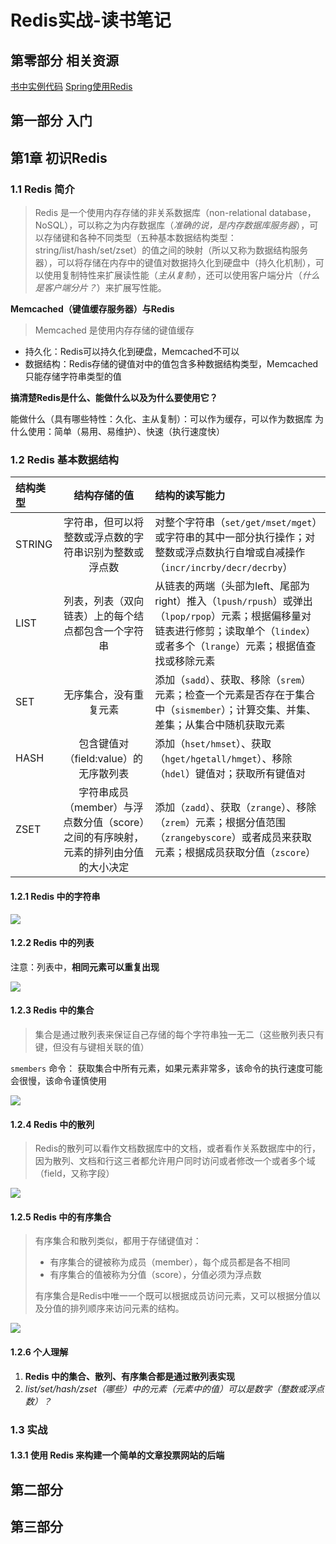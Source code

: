 # Redis实战-读书笔记

## 第零部分 相关资源
[书中实例代码](https://github.com/josiahcarlson/redis-in-action)
[Spring使用Redis](https://spring.io/projects/spring-data-redis)

## 第一部分 入门

## 第1章 初识Redis

### 1.1 Redis 简介 
> Redis 是一个使用内存存储的非关系数据库（non-relational database，NoSQL），可以称之为内存数据库（*准确的说，是内存数据库服务器*），可以存储键和各种不同类型（五种基本数据结构类型：string/list/hash/set/zset）的值之间的映射（所以又称为数据结构服务器），可以将存储在内存中的键值对数据持久化到硬盘中（持久化机制），可以使用复制特性来扩展读性能（*主从复制*），还可以使用客户端分片（*什么是客户端分片？*）来扩展写性能。

**Memcached（键值缓存服务器）与Redis**
> Memcached 是使用内存存储的键值缓存
+ 持久化：Redis可以持久化到硬盘，Memcached不可以
+ 数据结构：Redis存储的键值对中的值包含多种数据结构类型，Memcached只能存储字符串类型的值

**搞清楚Redis是什么、能做什么以及为什么要使用它？**

能做什么（具有哪些特性：久化、主从复制）：可以作为缓存，可以作为数据库
为什么使用：简单（易用、易维护）、快速（执行速度快）

### 1.2 Redis 基本数据结构

结构类型|结构存储的值|结构的读写能力
:---|:--:|:---
STRING|字符串，但可以将整数或浮点数的字符串识别为整数或浮点数|对整个字符串（`set/get/mset/mget`）或字符串的其中一部分执行操作；对整数或浮点数执行自增或自减操作（`incr/incrby/decr/decrby`）
LIST|列表，列表（双向链表）上的每个结点都包含一个字符串|从链表的两端（头部为left、尾部为right）推入（`lpush/rpush`）或弹出（`lpop/rpop`）元素；根据偏移量对链表进行修剪；读取单个（`lindex`）或者多个（`lrange`）元素；根据值查找或移除元素
SET|无序集合，没有重复元素|添加（`sadd`）、获取、移除（`srem`）元素；检查一个元素是否存在于集合中（`sismember`）；计算交集、并集、差集；从集合中随机获取元素
HASH|包含键值对（field:value）的无序散列表|添加（`hset/hmset`）、获取（`hget/hgetall/hmget`）、移除（`hdel`）键值对；获取所有键值对
ZSET|字符串成员（member）与浮点数分值（score）之间的有序映射，元素的排列由分值的大小决定|添加（`zadd`）、获取（`zrange`）、移除（`zrem`）元素；根据分值范围（`zrangebyscore`）或者成员来获取元素；根据成员获取分值（`zscore`）



#### 1.2.1 Redis 中的字符串

![](https://redislabs.com/wp-content/uploads/2019/07/data-structures-_strings.svg)

#### 1.2.2 Redis 中的列表
注意：列表中，**相同元素可以重复出现**

![](https://redislabs.com/wp-content/uploads/2019/07/data-structures-_lists.svg)

#### 1.2.3 Redis 中的集合
> 集合是通过散列表来保证自己存储的每个字符串独一无二（这些散列表只有键，但没有与键相关联的值）

`smembers` 命令： 获取集合中所有元素，如果元素非常多，该命令的执行速度可能会很慢，该命令谨慎使用

![](https://redislabs.com/wp-content/uploads/2019/07/data-structures-_sets.svg)

#### 1.2.4 Redis 中的散列
> Redis的散列可以看作文档数据库中的文档，或者看作关系数据库中的行，因为散列、文档和行这三者都允许用户同时访问或者修改一个或者多个域（field，又称字段）

![](https://redislabs.com/wp-content/uploads/2019/07/data-structures-_hashes.svg)

#### 1.2.5 Redis 中的有序集合
> 有序集合和散列类似，都用于存储键值对：
> + 有序集合的键被称为成员（member），每个成员都是各不相同
> + 有序集合的值被称为分值（score），分值必须为浮点数
> 
> 有序集合是Redis中唯一一个既可以根据成员访问元素，又可以根据分值以及分值的排列顺序来访问元素的结构。

![](https://redislabs.com/wp-content/uploads/2019/07/data-structures-_sorted-sets.svg)


#### 1.2.6 个人理解

1. **Redis 中的集合、散列、有序集合都是通过散列表实现**
2. *list/set/hash/zset（哪些）中的元素（元素中的值）可以是数字（整数或浮点数）？*


### 1.3 实战

#### 1.3.1 使用 Redis 来构建一个简单的文章投票网站的后端

#### 

## 第二部分 
## 第三部分 

